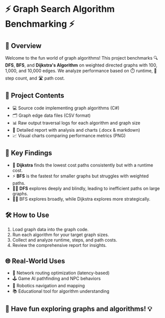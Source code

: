 # ⚡ Graph Search Algorithm Benchmarking ⚡

## 🚀 Overview
Welcome to the fun world of graph algorithms! This project benchmarks 🔍 **DFS**, **BFS**, and **Dijkstra's Algorithm** on weighted directed graphs with 100, 1,000, and 10,000 edges. We analyze performance based on ⏱️ runtime, 🔢 step count, and 🛣️ path cost.

## 📂 Project Contents
- 💻 Source code implementing graph algorithms (C#)
- 🗂️ Graph edge data files (CSV format)
- 📊 Raw output traversal logs for each algorithm and graph size
- 📄 Detailed report with analysis and charts (.docx & markdown)
- 📈 Visual charts comparing performance metrics (PNG)

## 🎯 Key Findings
- 🥇 **Dijkstra** finds the lowest cost paths consistently but with a runtime cost.
- ⚡ **BFS** is the fastest for smaller graphs but struggles with weighted paths.
- 🕵️‍♂️ **DFS** explores deeply and blindly, leading to inefficient paths on large graphs.
- 🚶‍♂️ BFS explores broadly, while Dijkstra explores more strategically.

## 🛠️ How to Use
1. Load graph data into the graph code.
2. Run each algorithm for your target graph sizes.
3. Collect and analyze runtime, steps, and path costs.
4. Review the comprehensive report for insights.

## 🌐 Real-World Uses
- 📡 Network routing optimization (latency-based)
- 🕹️ Game AI pathfinding and NPC behaviors
- 🤖 Robotics navigation and mapping
- 📚 Educational tool for algorithm understanding

## 🎉 Have fun exploring graphs and algorithms! 💡